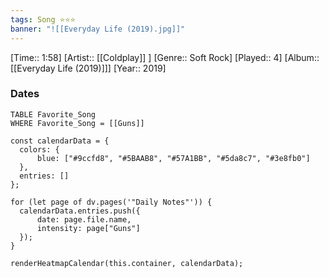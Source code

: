```yaml
---
tags: Song ⭐⭐⭐ 
banner: "![[Everyday Life (2019).jpg]]"
---
```

[Time:: 1:58]
[Artist:: [[Coldplay]] ]
[Genre:: Soft Rock]
[Played:: 4]
[Album:: [[Everyday Life (2019)]]]
[Year:: 2019]
### Dates
````dataview
TABLE Favorite_Song
WHERE Favorite_Song = [[Guns]]
````
  ```dataviewjs
const calendarData = { 
	colors: { 
		blue: ["#9ccfd8", "#5BAAB8", "#57A1BB", "#5da8c7", "#3e8fb0"] 
	}, 
	entries: [] 
}; 

for (let page of dv.pages('"Daily Notes"')) { 
	calendarData.entries.push({ 
		date: page.file.name, 
		intensity: page["Guns"]
	}); 
} 

renderHeatmapCalendar(this.container, calendarData);
```
